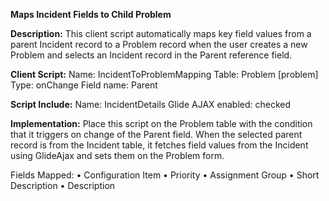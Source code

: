 **Maps Incident Fields to Child Problem**

**Description:**
This client script automatically maps key field values from a parent Incident record to a Problem record when the user creates a new Problem and selects an Incident record in the Parent reference field.

**Client Script:**
Name: IncidentToProblemMapping
Table: Problem [problem]
Type: onChange
Field name: Parent

**Script Include:**
Name: IncidentDetails
Glide AJAX enabled: checked

**Implementation:**
Place this script on the Problem table with the condition that it triggers on change of the Parent field. When the selected parent record is from the Incident table, it fetches field values from the Incident using GlideAjax and sets them on the Problem form.

Fields Mapped:
•	Configuration Item
•	Priority
•	Assignment Group
•	Short Description
•	Description
